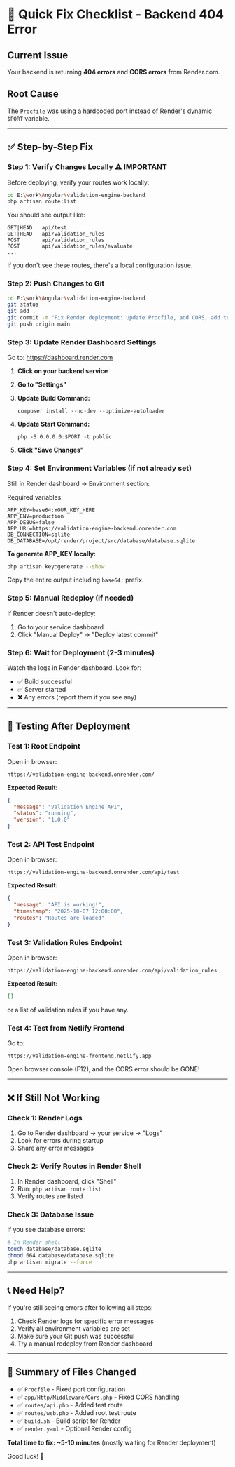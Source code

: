 # 🚀 Quick Fix Checklist - Backend 404 Error

## Current Issue
Your backend is returning **404 errors** and **CORS errors** from Render.com.

## Root Cause
The `Procfile` was using a hardcoded port instead of Render's dynamic `$PORT` variable.

---

## ✅ Step-by-Step Fix

### Step 1: Verify Changes Locally ⚠️ IMPORTANT

Before deploying, verify your routes work locally:

```bash
cd E:\work\Angular\validation-engine-backend
php artisan route:list
```

You should see output like:
```
GET|HEAD   api/test
GET|HEAD   api/validation_rules
POST       api/validation_rules
POST       api/validation_rules/evaluate
...
```

If you don't see these routes, there's a local configuration issue.

### Step 2: Push Changes to Git

```bash
cd E:\work\Angular\validation-engine-backend
git status
git add .
git commit -m "Fix Render deployment: Update Procfile, add CORS, add test routes"
git push origin main
```

### Step 3: Update Render Dashboard Settings

Go to: https://dashboard.render.com

1. **Click on your backend service**

2. **Go to "Settings"**

3. **Update Build Command:**
   ```
   composer install --no-dev --optimize-autoloader
   ```

4. **Update Start Command:**
   ```
   php -S 0.0.0.0:$PORT -t public
   ```

5. **Click "Save Changes"**

### Step 4: Set Environment Variables (if not already set)

Still in Render dashboard → Environment section:

Required variables:
```
APP_KEY=base64:YOUR_KEY_HERE
APP_ENV=production
APP_DEBUG=false
APP_URL=https://validation-engine-backend.onrender.com
DB_CONNECTION=sqlite
DB_DATABASE=/opt/render/project/src/database/database.sqlite
```

**To generate APP_KEY locally:**
```bash
php artisan key:generate --show
```
Copy the entire output including `base64:` prefix.

### Step 5: Manual Redeploy (if needed)

If Render doesn't auto-deploy:
1. Go to your service dashboard
2. Click "Manual Deploy" → "Deploy latest commit"

### Step 6: Wait for Deployment (2-3 minutes)

Watch the logs in Render dashboard. Look for:
- ✅ Build successful
- ✅ Server started
- ❌ Any errors (report them if you see any)

---

## 🧪 Testing After Deployment

### Test 1: Root Endpoint
Open in browser:
```
https://validation-engine-backend.onrender.com/
```

**Expected Result:**
```json
{
  "message": "Validation Engine API",
  "status": "running",
  "version": "1.0.0"
}
```

### Test 2: API Test Endpoint
Open in browser:
```
https://validation-engine-backend.onrender.com/api/test
```

**Expected Result:**
```json
{
  "message": "API is working!",
  "timestamp": "2025-10-07 12:00:00",
  "routes": "Routes are loaded"
}
```

### Test 3: Validation Rules Endpoint
Open in browser:
```
https://validation-engine-backend.onrender.com/api/validation_rules
```

**Expected Result:**
```json
[]
```
or a list of validation rules if you have any.

### Test 4: Test from Netlify Frontend

Go to:
```
https://validation-engine-frontend.netlify.app
```

Open browser console (F12), and the CORS error should be GONE!

---

## ❌ If Still Not Working

### Check 1: Render Logs
1. Go to Render dashboard → your service → "Logs"
2. Look for errors during startup
3. Share any error messages

### Check 2: Verify Routes in Render Shell
1. In Render dashboard, click "Shell"
2. Run: `php artisan route:list`
3. Verify routes are listed

### Check 3: Database Issue
If you see database errors:
```bash
# In Render shell
touch database/database.sqlite
chmod 664 database/database.sqlite
php artisan migrate --force
```

---

## 📞 Need Help?

If you're still seeing errors after following all steps:

1. Check Render logs for specific error messages
2. Verify all environment variables are set
3. Make sure your Git push was successful
4. Try a manual redeploy from Render dashboard

---

## 🎯 Summary of Files Changed

- ✅ `Procfile` - Fixed port configuration
- ✅ `app/Http/Middleware/Cors.php` - Fixed CORS handling
- ✅ `routes/api.php` - Added test route
- ✅ `routes/web.php` - Added root test route  
- ✅ `build.sh` - Build script for Render
- ✅ `render.yaml` - Optional Render config

**Total time to fix: ~5-10 minutes** (mostly waiting for Render deployment)

Good luck! 🚀
